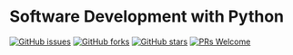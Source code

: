 # Software Development with Python
[![GitHub issues](https://img.shields.io/github/issues/Develop-Packt/Software-Development-with-Python.svg)](https://github.com/Develop-Packt/Software-Development-with-Python/issues)
[![GitHub forks](https://img.shields.io/github/forks/Develop-Packt/Software-Development-with-Python.svg)](https://github.com/Develop-Packt/Software-Development-with-Python/network)
[![GitHub stars](https://img.shields.io/github/stars/Develop-Packt/Software-Development-with-Python.svg)](https://github.com/Develop-Packt/Software-Development-with-Python/stargazers)
[![PRs Welcome](https://img.shields.io/badge/PRs-welcome-brightgreen.svg)](https://github.com/Develop-Packt/Software-Development-with-Python/pulls)

